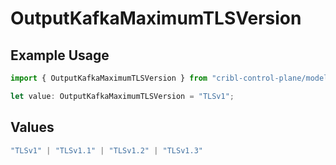 # OutputKafkaMaximumTLSVersion

## Example Usage

```typescript
import { OutputKafkaMaximumTLSVersion } from "cribl-control-plane/models";

let value: OutputKafkaMaximumTLSVersion = "TLSv1";
```

## Values

```typescript
"TLSv1" | "TLSv1.1" | "TLSv1.2" | "TLSv1.3"
```